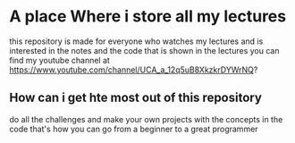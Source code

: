 # A place Where i store all my lectures

this repository is made for everyone who watches my lectures and is interested in the notes and the code that is shown in the lectures
you can find my youtube channel at https://www.youtube.com/channel/UCA_a_12q5uB8XkzkrDYWrNQ?

## How can i get hte most out of this repository

do all the challenges and make your own projects with the concepts in the code that's how you can go from a beginner to a great programmer
